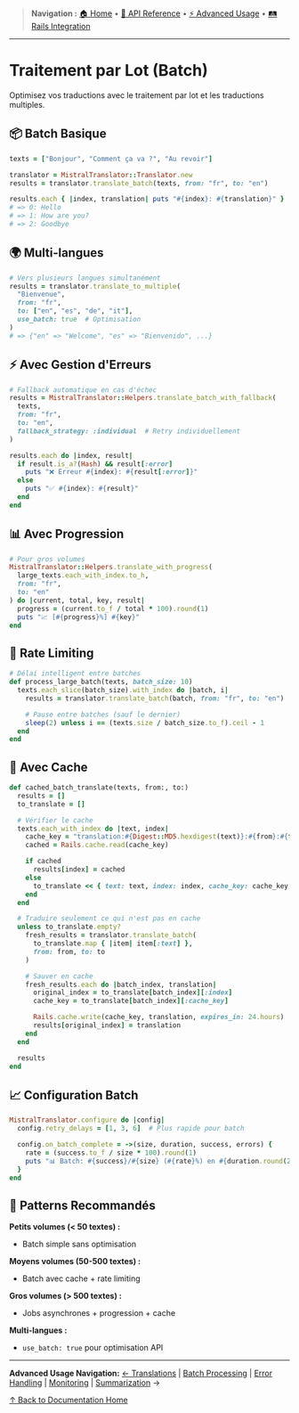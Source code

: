 > **Navigation :** [🏠 Home](README.md) • [📖 API Reference](api-reference/methods.md) • [⚡ Advanced Usage](advanced-usage/translations.md) • [🛤️ Rails Integration](rails-integration/setup.md)

---

# Traitement par Lot (Batch)

Optimisez vos traductions avec le traitement par lot et les traductions multiples.

## 📦 Batch Basique

```ruby
texts = ["Bonjour", "Comment ça va ?", "Au revoir"]

translator = MistralTranslator::Translator.new
results = translator.translate_batch(texts, from: "fr", to: "en")

results.each { |index, translation| puts "#{index}: #{translation}" }
# => 0: Hello
# => 1: How are you?
# => 2: Goodbye
```

## 🌍 Multi-langues

```ruby
# Vers plusieurs langues simultanément
results = translator.translate_to_multiple(
  "Bienvenue",
  from: "fr",
  to: ["en", "es", "de", "it"],
  use_batch: true  # Optimisation
)
# => {"en" => "Welcome", "es" => "Bienvenido", ...}
```

## ⚡ Avec Gestion d'Erreurs

```ruby
# Fallback automatique en cas d'échec
results = MistralTranslator::Helpers.translate_batch_with_fallback(
  texts,
  from: "fr",
  to: "en",
  fallback_strategy: :individual  # Retry individuellement
)

results.each do |index, result|
  if result.is_a?(Hash) && result[:error]
    puts "❌ Erreur #{index}: #{result[:error]}"
  else
    puts "✅ #{index}: #{result}"
  end
end
```

## 📊 Avec Progression

```ruby
# Pour gros volumes
MistralTranslator::Helpers.translate_with_progress(
  large_texts.each_with_index.to_h,
  from: "fr",
  to: "en"
) do |current, total, key, result|
  progress = (current.to_f / total * 100).round(1)
  puts "📈 [#{progress}%] #{key}"
end
```

## 🚦 Rate Limiting

```ruby
# Délai intelligent entre batches
def process_large_batch(texts, batch_size: 10)
  texts.each_slice(batch_size).with_index do |batch, i|
    results = translator.translate_batch(batch, from: "fr", to: "en")

    # Pause entre batches (sauf le dernier)
    sleep(2) unless i == (texts.size / batch_size.to_f).ceil - 1
  end
end
```

## 💾 Avec Cache

```ruby
def cached_batch_translate(texts, from:, to:)
  results = []
  to_translate = []

  # Vérifier le cache
  texts.each_with_index do |text, index|
    cache_key = "translation:#{Digest::MD5.hexdigest(text)}:#{from}:#{to}"
    cached = Rails.cache.read(cache_key)

    if cached
      results[index] = cached
    else
      to_translate << { text: text, index: index, cache_key: cache_key }
    end
  end

  # Traduire seulement ce qui n'est pas en cache
  unless to_translate.empty?
    fresh_results = translator.translate_batch(
      to_translate.map { |item| item[:text] },
      from: from, to: to
    )

    # Sauver en cache
    fresh_results.each do |batch_index, translation|
      original_index = to_translate[batch_index][:index]
      cache_key = to_translate[batch_index][:cache_key]

      Rails.cache.write(cache_key, translation, expires_in: 24.hours)
      results[original_index] = translation
    end
  end

  results
end
```

## 📈 Configuration Batch

```ruby
MistralTranslator.configure do |config|
  config.retry_delays = [1, 3, 6]  # Plus rapide pour batch

  config.on_batch_complete = ->(size, duration, success, errors) {
    rate = (success.to_f / size * 100).round(1)
    puts "📊 Batch: #{success}/#{size} (#{rate}%) en #{duration.round(2)}s"
  }
end
```

## 🎯 Patterns Recommandés

**Petits volumes (< 50 textes) :**

- Batch simple sans optimisation

**Moyens volumes (50-500 textes) :**

- Batch avec cache + rate limiting

**Gros volumes (> 500 textes) :**

- Jobs asynchrones + progression + cache

**Multi-langues :**

- `use_batch: true` pour optimisation API

---

**Advanced Usage Navigation:**
[← Translations](translations.md) | [Batch Processing](batch-processing.md) | [Error Handling](error-handling.md) | [Monitoring](monitoring.md) | [Summarization](summarization.md) →

[↑ Back to Documentation Home](../README.md)
